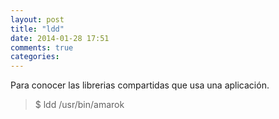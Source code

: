 ```yaml
---
layout: post
title: "ldd"
date: 2014-01-28 17:51
comments: true
categories: 
---
```

Para conocer las librerias compartidas que usa una aplicación. 

>$ ldd /usr/bin/amarok 

